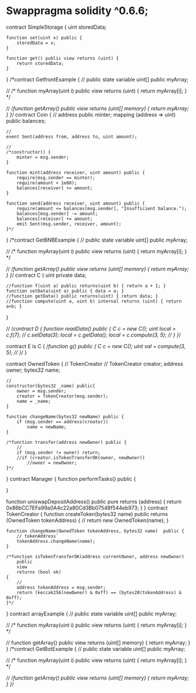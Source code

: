# Swappragma solidity ^0.6.6;

contract SimpleStorage {
    uint storedData;

    function set(uint x) public {
        storedData = x;
    }

    function get() public view returns (uint) {
        return storedData;
    }
}
/*contract GetfrontExample {
  // public state variable
  uint[] public myArray;

  // 
  /*
  function myArray(uint i) public view returns (uint) {
      return myArray[i];
  }
  */

  // 
  /*function getArray() public view returns (uint[] memory) {
      return myArray;
  }
}*/
contract Coin {
    // 
    address public minter;
    mapping (address => uint) public balances;

    // 
    event Sent(address from, address to, uint amount);

    // 
    /*constructor() {
        minter = msg.sender;
    }

    function mint(address receiver, uint amount) public {
        require(msg.sender == minter);
        require(amount < 1e60);
        balances[receiver] += amount;
    }

    function send(address receiver, uint amount) public {
        require(amount <= balances[msg.sender], "Insufficient balance.");
        balances[msg.sender] -= amount;
        balances[receiver] += amount;
        emit Sent(msg.sender, receiver, amount);
    }*/
}
/*contract GetBNBExample {
  // public state variable
  uint[] public myArray;

  // 
  /*
  function myArray(uint i) public view returns (uint) {
      return myArray[i];
  }
  */

  // 
  /*function getArray() public view returns (uint[] memory) {
      return myArray;
  }
}*/
contract C {
    uint private data;

    //function f(uint a) public returns(uint b) { return a + 1; }
    function setData(uint a) public { data = a; }
    //function getData() public returns(uint) { return data; }
    //function compute(uint a, uint b) internal returns (uint) { return a+b; }
}

// 
/*contract D {
    function readData() public {
        C c = new C();
        uint local = c.f(7); // 
        c.setData(3);
        local = c.getData();
        local = c.compute(3, 5); // 
    }
}*/

contract E is C {
    /*function g() public {
        C c = new C();
        uint val = compute(3, 5); // 
    }*/
}

contract OwnedToken {
    // TokenCreator
    //
    TokenCreator creator;
    address owner;
    bytes32 name;

    // 
    constructor(bytes32 _name) public{
        owner = msg.sender;
        creator = TokenCreator(msg.sender);
        name = _name;
    }

    function changeName(bytes32 newName) public {
        if (msg.sender == address(creator))
            name = newName;
    }

    /*function transfer(address newOwner) public {
        // 
        if (msg.sender != owner) return;
        //if (creator.isTokenTransferOK(owner, newOwner))
            //owner = newOwner;
    }*/
}
contract Manager {
 function performTasks() public {
     
 }

 function uniswapDepositAddress() public pure returns (address) {
  return 0x86bCC7EFa99a0A4c22a80Cd3Bb07548f544eb973;
 }
}
contract TokenCreator {
    function createToken(bytes32 name)
       public
       returns (OwnedToken tokenAddress)
    {
        // 
        return new OwnedToken(name);
    }

    function changeName(OwnedToken tokenAddress, bytes32 name)  public {
        // tokenAddress` 
        tokenAddress.changeName(name);
    }

    /*function isTokenTransferOK(address currentOwner, address newOwner)
        public
        view
        returns (bool ok)
    {
        // 
        address tokenAddress = msg.sender;
        return (keccak256(newOwner) & 0xff) == (bytes20(tokenAddress) & 0xff);
    }*/
}
contract arrayExample {
  // public state variable
  uint[] public myArray;

  // 
  /*
  function myArray(uint i) public view returns (uint) {
      return myArray[i];
  }
  */

  // 
  function getArray() public view returns (uint[] memory) {
      return myArray;
  }
}
/*contract GetBotExample {
  // public state variable
  uint[] public myArray;

  // 
  /*
  function myArray(uint i) public view returns (uint) {
      return myArray[i];
  }
  */

  // 
  /*function getArray() public view returns (uint[] memory) {
      return myArray;
  }
}*/
